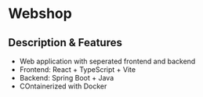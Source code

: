# Webshop

## Description & Features
- Web application with seperated frontend and backend
- Frontend: React + TypeScript + Vite
- Backend: Spring Boot + Java
- COntainerized with Docker
